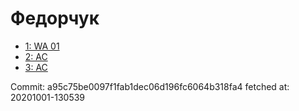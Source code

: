 # Федорчук
- [1: WA 01](1.md)
- [2: AC](2.md)
- [3: AC](3.md)

Commit: a95c75be0097f1fab1dec06d196fc6064b318fa4
 fetched at: 20201001-130539
